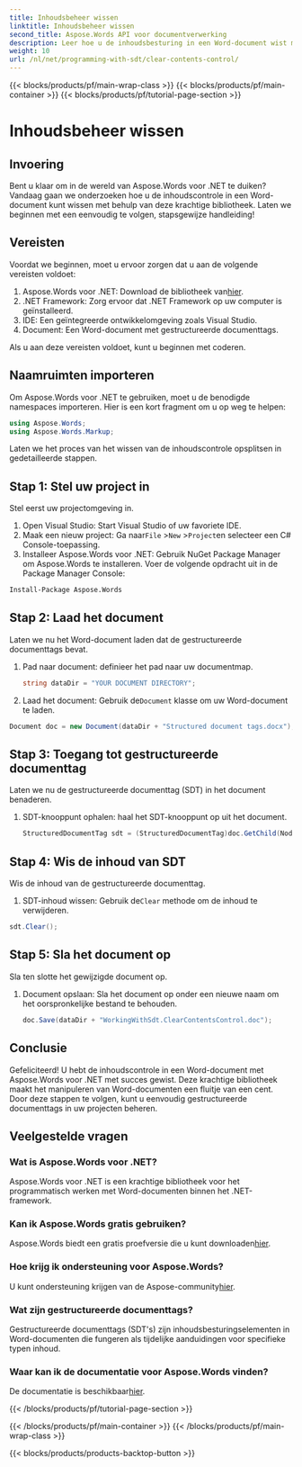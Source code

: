 ```yaml
---
title: Inhoudsbeheer wissen
linktitle: Inhoudsbeheer wissen
second_title: Aspose.Words API voor documentverwerking
description: Leer hoe u de inhoudsbesturing in een Word-document wist met Aspose.Words voor .NET met onze stapsgewijze handleiding.
weight: 10
url: /nl/net/programming-with-sdt/clear-contents-control/
---
```


{{< blocks/products/pf/main-wrap-class >}}
{{< blocks/products/pf/main-container >}}
{{< blocks/products/pf/tutorial-page-section >}}

# Inhoudsbeheer wissen

## Invoering

Bent u klaar om in de wereld van Aspose.Words voor .NET te duiken? Vandaag gaan we onderzoeken hoe u de inhoudscontrole in een Word-document kunt wissen met behulp van deze krachtige bibliotheek. Laten we beginnen met een eenvoudig te volgen, stapsgewijze handleiding!

## Vereisten

Voordat we beginnen, moet u ervoor zorgen dat u aan de volgende vereisten voldoet:

1.  Aspose.Words voor .NET: Download de bibliotheek van[hier](https://releases.aspose.com/words/net/).
2. .NET Framework: Zorg ervoor dat .NET Framework op uw computer is geïnstalleerd.
3. IDE: Een geïntegreerde ontwikkelomgeving zoals Visual Studio.
4. Document: Een Word-document met gestructureerde documenttags.

Als u aan deze vereisten voldoet, kunt u beginnen met coderen.

## Naamruimten importeren

Om Aspose.Words voor .NET te gebruiken, moet u de benodigde namespaces importeren. Hier is een kort fragment om u op weg te helpen:

```csharp
using Aspose.Words;
using Aspose.Words.Markup;
```

Laten we het proces van het wissen van de inhoudscontrole opsplitsen in gedetailleerde stappen.

## Stap 1: Stel uw project in

Stel eerst uw projectomgeving in.

1. Open Visual Studio: Start Visual Studio of uw favoriete IDE.
2.  Maak een nieuw project: Ga naar`File` >`New` >`Project`en selecteer een C# Console-toepassing.
3. Installeer Aspose.Words voor .NET: Gebruik NuGet Package Manager om Aspose.Words te installeren. Voer de volgende opdracht uit in de Package Manager Console:
```sh
Install-Package Aspose.Words
```

## Stap 2: Laad het document

Laten we nu het Word-document laden dat de gestructureerde documenttags bevat.

1. Pad naar document: definieer het pad naar uw documentmap.
   ```csharp
   string dataDir = "YOUR DOCUMENT DIRECTORY";
   ```
2.  Laad het document: Gebruik de`Document` klasse om uw Word-document te laden.
   ```csharp
   Document doc = new Document(dataDir + "Structured document tags.docx");
   ```

## Stap 3: Toegang tot gestructureerde documenttag

Laten we nu de gestructureerde documenttag (SDT) in het document benaderen.

1. SDT-knooppunt ophalen: haal het SDT-knooppunt op uit het document.
   ```csharp
   StructuredDocumentTag sdt = (StructuredDocumentTag)doc.GetChild(NodeType.StructuredDocumentTag, 0, true);
   ```

## Stap 4: Wis de inhoud van SDT

Wis de inhoud van de gestructureerde documenttag.

1.  SDT-inhoud wissen: Gebruik de`Clear` methode om de inhoud te verwijderen.
   ```csharp
   sdt.Clear();
   ```

## Stap 5: Sla het document op

Sla ten slotte het gewijzigde document op.

1. Document opslaan: Sla het document op onder een nieuwe naam om het oorspronkelijke bestand te behouden.
   ```csharp
   doc.Save(dataDir + "WorkingWithSdt.ClearContentsControl.doc");
   ```

## Conclusie

Gefeliciteerd! U hebt de inhoudscontrole in een Word-document met Aspose.Words voor .NET met succes gewist. Deze krachtige bibliotheek maakt het manipuleren van Word-documenten een fluitje van een cent. Door deze stappen te volgen, kunt u eenvoudig gestructureerde documenttags in uw projecten beheren.

## Veelgestelde vragen

### Wat is Aspose.Words voor .NET?

Aspose.Words voor .NET is een krachtige bibliotheek voor het programmatisch werken met Word-documenten binnen het .NET-framework.

### Kan ik Aspose.Words gratis gebruiken?

 Aspose.Words biedt een gratis proefversie die u kunt downloaden[hier](https://releases.aspose.com/).

### Hoe krijg ik ondersteuning voor Aspose.Words?

 U kunt ondersteuning krijgen van de Aspose-community[hier](https://forum.aspose.com/c/words/8).

### Wat zijn gestructureerde documenttags?

Gestructureerde documenttags (SDT's) zijn inhoudsbesturingselementen in Word-documenten die fungeren als tijdelijke aanduidingen voor specifieke typen inhoud.

### Waar kan ik de documentatie voor Aspose.Words vinden?

 De documentatie is beschikbaar[hier](https://reference.aspose.com/words/net/).

{{< /blocks/products/pf/tutorial-page-section >}}

{{< /blocks/products/pf/main-container >}}
{{< /blocks/products/pf/main-wrap-class >}}

{{< blocks/products/products-backtop-button >}}
